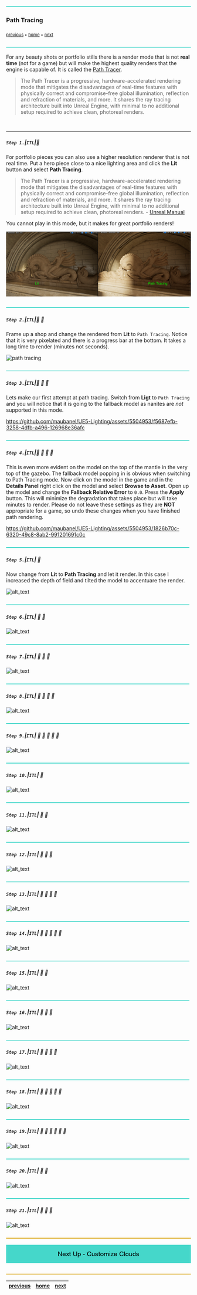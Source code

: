 ![](../images/line3.png)

### Path Tracing

<sub>[previous](../post-process/README.md#post-process-volumes) • [home](../README.md#user-content-ue5-lighting) • [next](../sky-texture/README.md#customize-clouds)</sub>

![](../images/line3.png)

For any beauty shots or portfolio stills there is a render mode that is not **real time** (not for a game) but will make the highest quality renders that the engine is capable of.  It is called the [Path Tracer](https://docs.unrealengine.com/5.2/en-US/path-tracer-in-unreal-engine/).

> The Path Tracer is a progressive, hardware-accelerated rendering mode that mitigates the disadvantages of real-time features with physically correct and compromise-free global illumination, reflection and refraction of materials, and more. It shares the ray tracing architecture built into Unreal Engine, with minimal to no additional setup required to achieve clean, photoreal renders.

<br>

---


##### `Step 1.`\|`ITL`|:small_blue_diamond:

For portfolio pieces you can also use a higher resolution renderer that is not real time.  Put a hero piece close to a nice lighting area and click the **Lit** button and select **Path Tracing**.  

>The Path Tracer is a progressive, hardware-accelerated rendering mode that mitigates the disadvantages of real-time features with physically correct and compromise-free global illumination, reflection and refraction of materials, and more. It shares the ray tracing architecture built into Unreal Engine, with minimal to no additional setup required to achieve clean, photoreal renders. - [Unreal Manual](https://docs.unrealengine.com/5.0/en-US/path-tracer-in-unreal-engine/)

You cannot play in this mode, but it makes for great portfolio renders!

![path tracing](images/litPath2.png)


![](../images/line2.png)

##### `Step 2.`\|`ITL`|:small_blue_diamond: :small_blue_diamond: 

Frame up a shop and change the rendered from **Lit** to `Path Tracing`. Notice that it is very pixelated and there is a progress bar at the bottom.  It takes a long time to render (minutes not seconds).

![path tracing](images/FrameUp.png)

![](../images/line2.png)

##### `Step 3.`\|`ITL`|:small_blue_diamond: :small_blue_diamond: :small_blue_diamond:

Lets make our first attempt at path tracing.  Switch from **Ligt** to `Path Tracing` and you will notice that it is going to the fallback model as nanites are *not* supported in this mode.

https://github.com/maubanel/UE5-Lighting/assets/5504953/f5687efb-3258-4dfb-a496-126968e36afc

![](../images/line2.png)

##### `Step 4.`\|`ITL`|:small_blue_diamond: :small_blue_diamond: :small_blue_diamond: :small_blue_diamond:

This is even more evident on the model on the top of the mantle in the very top of the gazebo.  The fallback model popping in is obvious when switching to Path Tracing mode.  Now click on the model in the game and in the **Details Panel** right click on the model and select **Browse to Asset**.  Open up the model and change the **Fallback Relative Error** to `0.0`.  Press the **Apply** button.  This will minimize the degradation that takes place but will take minutes to render.  Please do not leave these settings as they are **NOT** appropriate for a game, so undo these changes when you have finished path rendering. 

https://github.com/maubanel/UE5-Lighting/assets/5504953/1826b70c-6320-49c8-8ab2-991201691c0c

![](../images/line2.png)

##### `Step 5.`\|`ITL`| :small_orange_diamond:

Now change from **Lit** to **Path Tracing** and let it render.  In this case I increased the depth of field and tilted the model to accentuare the render.

![alt_text](images/.png)

![](../images/line2.png)

##### `Step 6.`\|`ITL`| :small_orange_diamond: :small_blue_diamond:

![alt_text](images/.png)

![](../images/line2.png)

##### `Step 7.`\|`ITL`| :small_orange_diamond: :small_blue_diamond: :small_blue_diamond:

![alt_text](images/.png)

![](../images/line2.png)

##### `Step 8.`\|`ITL`| :small_orange_diamond: :small_blue_diamond: :small_blue_diamond: :small_blue_diamond:

![alt_text](images/.png)

![](../images/line2.png)

##### `Step 9.`\|`ITL`| :small_orange_diamond: :small_blue_diamond: :small_blue_diamond: :small_blue_diamond: :small_blue_diamond:

![alt_text](images/.png)

![](../images/line2.png)

##### `Step 10.`\|`ITL`| :large_blue_diamond:

![alt_text](images/.png)

![](../images/line2.png)

##### `Step 11.`\|`ITL`| :large_blue_diamond: :small_blue_diamond: 

![alt_text](images/.png)

![](../images/line2.png)

##### `Step 12.`\|`ITL`| :large_blue_diamond: :small_blue_diamond: :small_blue_diamond: 

![alt_text](images/.png)

![](../images/line2.png)

##### `Step 13.`\|`ITL`| :large_blue_diamond: :small_blue_diamond: :small_blue_diamond:  :small_blue_diamond: 

![alt_text](images/.png)

![](../images/line2.png)

##### `Step 14.`\|`ITL`| :large_blue_diamond: :small_blue_diamond: :small_blue_diamond: :small_blue_diamond:  :small_blue_diamond: 

![alt_text](images/.png)

![](../images/line2.png)

##### `Step 15.`\|`ITL`| :large_blue_diamond: :small_orange_diamond: 

![alt_text](images/.png)

![](../images/line2.png)

##### `Step 16.`\|`ITL`| :large_blue_diamond: :small_orange_diamond:   :small_blue_diamond: 

![alt_text](images/.png)

![](../images/line2.png)

##### `Step 17.`\|`ITL`| :large_blue_diamond: :small_orange_diamond: :small_blue_diamond: :small_blue_diamond:

![alt_text](images/.png)

![](../images/line2.png)

##### `Step 18.`\|`ITL`| :large_blue_diamond: :small_orange_diamond: :small_blue_diamond: :small_blue_diamond: :small_blue_diamond:

![alt_text](images/.png)

![](../images/line2.png)

##### `Step 19.`\|`ITL`| :large_blue_diamond: :small_orange_diamond: :small_blue_diamond: :small_blue_diamond: :small_blue_diamond: :small_blue_diamond:

![alt_text](images/.png)

![](../images/line2.png)

##### `Step 20.`\|`ITL`| :large_blue_diamond: :large_blue_diamond:

![alt_text](images/.png)

![](../images/line2.png)

##### `Step 21.`\|`ITL`| :large_blue_diamond: :large_blue_diamond: :small_blue_diamond:

![alt_text](images/.png)

![](../images/line.png)

<!-- <img src="https://via.placeholder.com/1000x100/45D7CA/000000/?text=Next Up - ADD NEXT TITLE"> -->
![next up next tile](images/banner.png)

![](../images/line.png)

| [previous](../post-process/README.md#post-process-volumes)| [home](../README.md#user-content-ue5-lighting) | [next](../sky-texture/README.md#customize-clouds)|
|---|---|---|
